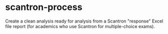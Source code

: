 scantron-process
================

Create a clean analysis ready for analysis from a Scantron "response" Excel file report (for academics who use Scantron for multiple-choice exams).